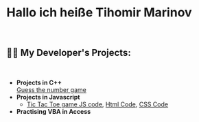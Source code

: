 <h1>Hallo ich heiße Tihomir Marinov</h1> <br>


<h2>👨‍💻 My Developer's Projects:</h2>  <br>

- <b>Projects in C++</b>   <br>
   [Guess the number game](https://github.com/TihomirMarinov21/TihomirMarinov21/blob/main/guessNum.cpp)
- <b>Projects in Javascript</b> <br>
   - [Tic Tac Toe game JS code](https://github.com/TihomirMarinov21/TihomirMarinov21/blob/main/main.js ), [Html Code](https://github.com/TihomirMarinov21/TihomirMarinov21/blob/main/ttt.html), [CSS Code](https://github.com/TihomirMarinov21/TihomirMarinov21/blob/main/style.css)
- <b>Practising VBA in Access</b> <br>
